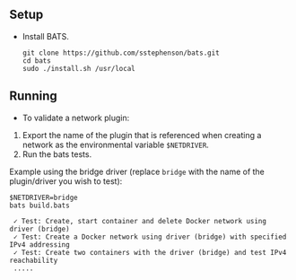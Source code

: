 
## Setup

- Install BATS.

    ```
    git clone https://github.com/sstephenson/bats.git
    cd bats
    sudo ./install.sh /usr/local
    ```

## Running

- To validate a network plugin:

1. Export the name of the plugin that is referenced when creating a network as the environmental variable `$NETDRIVER`.
2. Run the bats tests.

Example using the bridge driver (replace `bridge` with the name of the plugin/driver you wish to test):

```
$NETDRIVER=bridge
bats build.bats

 ✓ Test: Create, start container and delete Docker network using driver (bridge)
 ✓ Test: Create a Docker network using driver (bridge) with specified IPv4 addressing
 ✓ Test: Create two containers with the driver (bridge) and test IPv4 reachability
 .....
```

